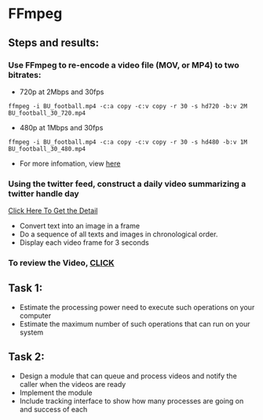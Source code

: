 # FFmpeg
## Steps and results:
### Use FFmpeg to re-encode a video file (MOV, or MP4) to two bitrates:
- 720p at 2Mbps and 30fps
```
ffmpeg -i BU_football.mp4 -c:a copy -c:v copy -r 30 -s hd720 -b:v 2M BU_football_30_720.mp4
```
- 480p at 1Mbps and 30fps
```
ffmpeg -i BU_football.mp4 -c:a copy -c:v copy -r 30 -s hd480 -b:v 1M BU_football_30_480.mp4
```
- For more infomation, view [here]
### Using the twitter feed, construct a daily video summarizing a twitter handle day
[Click Here To Get the Detail]
- Convert text into an image in a frame
- Do a sequence of all texts and images in chronological order.
- Display each video frame for 3 seconds

### To review the Video, [CLICK]
  
## Task 1:
- Estimate the processing power need to execute such operations on your computer
- Estimate the maximum number of such operations that can run on your system

## Task 2:
- Design a module that can queue and process videos and notify the caller when the videos are ready
- Implement the module
- Include tracking interface to show how many processes are going on and success of each

[here]: https://opensource.com/article/17/6/ffmpeg-convert-media-file-formats
[Click Here To Get the Detail]: https://github.com/BUEC500C1/video-zhangyanyu0722/tree/master/FFmpeg/Twitter_feed
[CLICK]: https://github.com/BUEC500C1/video-zhangyanyu0722/blob/master/FFmpeg/Twitter_feed/twitter.avi
